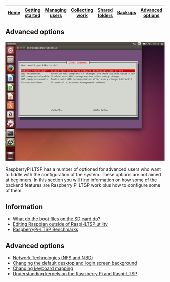 [Home](../README.md)    | [Getting started](../installation/getting-started.md)     | [Managing users](../manage-users/README.md) | [Collecting work](../collect-work.md) | [Shared folders](../shared-folders/README.md) | [Backups](../backups/README.md) | [Advanced options](../advanced/README.md) 
| :-----------: |:-------------:| :-----:| :-----:| :-----:| :-----:| :-----:| 


Advanced options
-----------------------------

![](../images/other-1.jpeg)  

RaspberryPi LTSP has a number of optioned for advanced users who want to fiddle with the configuration of the system.
These options are not aimed at beginners.
In this section you will find information on how some of the backend features
are Raspberry Pi LTSP work plus how to configure some of them.

Information
------
- [What do the boot files on the SD card do?](boot-files.md)
- [Editing Raspbian outside of Raspi-LTSP utility](editing-outside.md)
- [RaspberryPi-LTSP Benchmarks](benchmarks.md)

Advanced options
-----
- [Network Technologies (NFS and NBD)](network-technologies.md)
- [Changing the default desktop and login screen background](change-background.md)
- [Changing keyboard mapping](keyboard-layout.md)
- [Understanding kernels on the Raspberry Pi and Raspi-LTSP](kernels.md)
